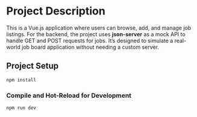 # Project Description

This is a Vue.js application where users can browse, add, and manage job listings. For the backend, the project uses **json-server** as a mock API to handle GET and POST requests for jobs.
It’s designed to simulate a real-world job board application without needing a custom server.

## Project Setup

```sh
npm install
```

### Compile and Hot-Reload for Development

```sh
npm run dev
```
